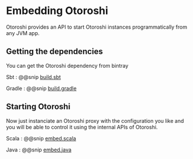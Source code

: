 # Embedding Otoroshi

Otoroshi provides an API to start Otoroshi instances programmatically from any JVM app.

## Getting the dependencies

You can get the Otoroshi dependency from bintray

Sbt
:   @@snip [build.sbt](./snippets/build.sbt)

Gradle
:   @@snip [build.gradle](./snippets/build.gradle)

## Starting Otoroshi

Now just instanciate an Otoroshi proxy with the configuration you like and you will be able to control it using the internal APIs of Otoroshi.

Scala
:   @@snip [embed.scala](./snippets/embed.scala)

Java
:   @@snip [embed.java](./snippets/embed.java)
